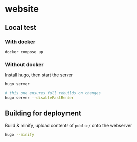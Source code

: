 # website
## Local test

### With docker
`docker compose up`

### Without docker

Install [hugo](https://gohugo.io/), then start the server
```bash
hugo server

# this one ensures full rebuilds on changes
hugo server --disableFastRender
```

## Building for deployment
Build & minify, upload contents of `public/` onto the webserver
```bash
hugo --minify
```

